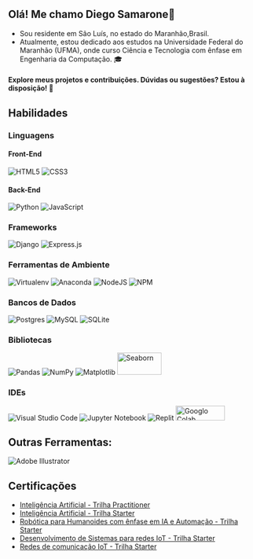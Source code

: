 ## Olá! Me chamo Diego Samarone👋
* Sou residente em São Luís, no estado do Maranhão,Brasil.
* Atualmente, estou dedicado aos estudos na Universidade Federal do Maranhão (UFMA), onde curso Ciência e Tecnologia com ênfase em Engenharia da Computação. 🎓

#### Explore meus projetos e contribuições. Dúvidas ou sugestões? Estou à disposição! 🚀

## Habilidades
### Linguagens
#### Front-End
![HTML5](https://img.shields.io/badge/html5-%23E34F26.svg?style=for-the-badge&logo=html5&logoColor=white)
![CSS3](https://img.shields.io/badge/css3-%231572B6.svg?style=for-the-badge&logo=css3&logoColor=white)

#### Back-End
![Python](https://img.shields.io/badge/python-3670A0?style=for-the-badge&logo=python&logoColor=ffdd54)
![JavaScript](https://img.shields.io/badge/javascript-%23323330.svg?style=for-the-badge&logo=javascript&logoColor=%23F7DF1E)

### Frameworks
![Django](https://img.shields.io/badge/django-%23092E20.svg?style=for-the-badge&logo=django&logoColor=white)
![Express.js](https://img.shields.io/badge/express.js-%23404d59.svg?style=for-the-badge&logo=express&logoColor=%2361DAFB)

### Ferramentas de Ambiente
![Virtualenv](https://img.shields.io/badge/Virtualenv-78866B.svg?style=for-the-badge&logo=Virtualenv&logoColor=white)
![Anaconda](https://img.shields.io/badge/Anaconda-%2344A833.svg?style=for-the-badge&logo=anaconda&logoColor=white)
![NodeJS](https://img.shields.io/badge/node.js-6DA55F?style=for-the-badge&logo=node.js&logoColor=white)  ![NPM](https://img.shields.io/badge/NPM-%23CB3837.svg?style=for-the-badge&logo=npm&logoColor=white)

### Bancos de Dados
![Postgres](https://img.shields.io/badge/postgres-%23316192.svg?style=for-the-badge&logo=postgresql&logoColor=white)
![MySQL](https://img.shields.io/badge/mysql-%2300f.svg?style=for-the-badge&logo=mysql&logoColor=white)
![SQLite](https://img.shields.io/badge/sqlite-%2307405e.svg?style=for-the-badge&logo=sqlite&logoColor=white)

### Bibliotecas
![Pandas](https://img.shields.io/badge/pandas-%23150458.svg?style=for-the-badge&logo=pandas&logoColor=white)
![NumPy](https://img.shields.io/badge/numpy-%23013243.svg?style=for-the-badge&logo=numpy&logoColor=white)
![Matplotlib](https://img.shields.io/badge/Matplotlib-%23ffffff.svg?style=for-the-badge&logo=Matplotlib&logoColor=black)
<img src="https://seaborn.pydata.org/_static/logo-wide-lightbg.svg" alt="Seaborn" width="90" height="45">

### IDEs
![Visual Studio Code](https://img.shields.io/badge/Visual%20Studio%20Code-0078d7.svg?style=for-the-badge&logo=visual-studio-code&logoColor=white)
![Jupyter Notebook](https://img.shields.io/badge/jupyter-%23FA0F00.svg?style=for-the-badge&logo=jupyter&logoColor=white)
![Replit](https://img.shields.io/badge/Replit-DD1200?style=for-the-badge&logo=Replit&logoColor=white)
<img src="https://colab.google/static/images/icons/colab.png" alt="Googlo Colab" width="100" height="30">

## Outras Ferramentas:
![Adobe Illustrator](https://img.shields.io/badge/adobe%20illustrator-%23FF9A00.svg?style=for-the-badge&logo=adobe%20illustrator&logoColor=white)

## Certificações
* [Inteligência Artificial - Trilha Practitioner](https://drive.google.com/file/d/1Dd7RwfP2Kvtz2MPi-9M8MNfbiAQP5yG_/view?usp=sharing)<br>
* [Inteligência Artificial - Trilha Starter ](https://drive.google.com/file/d/1aYa3EwJmcoKsSf-NYwMZtRVBEHaEFInl/view?usp=sharing)<br>
* [Robótica para Humanoides com ênfase em IA e Automação - Trilha Starter](https://drive.google.com/file/d/1oWG1ZCQZ3d5G7-aGHhza1wlx02CME6Zm/view?usp=sharing)<br>
* [Desenvolvimento de Sistemas para redes IoT - Trilha Starter](https://drive.google.com/file/d/1K1f9nyFW9LppNY-DPPGc-GpP5or1MNbj/view?usp=sharing)<br>
* [Redes de comunicação IoT - Trilha Starter](https://drive.google.com/file/d/1_E2sa5bsfWZPbuhz_TvZykBiLMp5vcLw/view?usp=sharing)<br>
